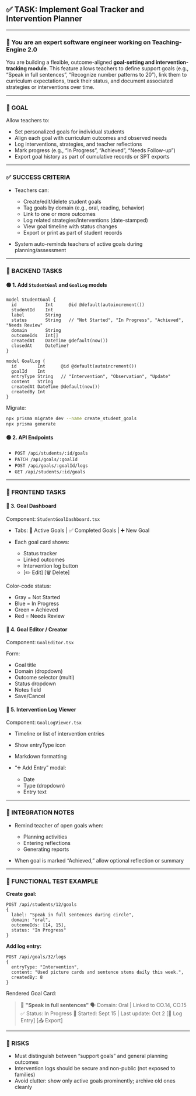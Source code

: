 ## ✅ TASK: Implement Goal Tracker and Intervention Planner

---

### 🧠 You are an expert software engineer working on Teaching-Engine 2.0

You are building a flexible, outcome-aligned **goal-setting and intervention-tracking module**. This feature allows teachers to define support goals (e.g., “Speak in full sentences”, “Recognize number patterns to 20”), link them to curriculum expectations, track their status, and document associated strategies or interventions over time.

---

### 🔹 GOAL

Allow teachers to:

- Set personalized goals for individual students
- Align each goal with curriculum outcomes and observed needs
- Log interventions, strategies, and teacher reflections
- Mark progress (e.g., “In Progress”, “Achieved”, “Needs Follow-up”)
- Export goal history as part of cumulative records or SPT exports

---

### ✅ SUCCESS CRITERIA

- Teachers can:

  - Create/edit/delete student goals
  - Tag goals by domain (e.g., oral, reading, behavior)
  - Link to one or more outcomes
  - Log related strategies/interventions (date-stamped)
  - View goal timeline with status changes
  - Export or print as part of student records

- System auto-reminds teachers of active goals during planning/assessment

---

### 🔧 BACKEND TASKS

#### 🟢 1. Add `StudentGoal` and `GoalLog` models

```prisma
model StudentGoal {
  id           Int      @id @default(autoincrement())
  studentId    Int
  label        String
  status       String   // "Not Started", "In Progress", "Achieved", "Needs Review"
  domain       String
  outcomeIds   Int[]
  createdAt    DateTime @default(now())
  closedAt     DateTime?
}

model GoalLog {
  id        Int      @id @default(autoincrement())
  goalId    Int
  entryType String   // "Intervention", "Observation", "Update"
  content   String
  createdAt DateTime @default(now())
  createdBy Int
}
```

Migrate:

```bash
npx prisma migrate dev --name create_student_goals
npx prisma generate
```

#### 🟢 2. API Endpoints

- `POST /api/students/:id/goals`
- `PATCH /api/goals/:goalId`
- `POST /api/goals/:goalId/logs`
- `GET /api/students/:id/goals`

---

### 🎨 FRONTEND TASKS

#### 🔵 3. Goal Dashboard

Component: `StudentGoalDashboard.tsx`

- Tabs: 🧭 Active Goals | ✅ Completed Goals | ➕ New Goal
- Each goal card shows:

  - Status tracker
  - Linked outcomes
  - Intervention log button
  - \[✏️ Edit] \[🗑️ Delete]

Color-code status:

- Gray = Not Started
- Blue = In Progress
- Green = Achieved
- Red = Needs Review

#### 🔵 4. Goal Editor / Creator

Component: `GoalEditor.tsx`

Form:

- Goal title
- Domain (dropdown)
- Outcome selector (multi)
- Status dropdown
- Notes field
- Save/Cancel

#### 🔵 5. Intervention Log Viewer

Component: `GoalLogViewer.tsx`

- Timeline or list of intervention entries
- Show entryType icon
- Markdown formatting
- “➕ Add Entry” modal:

  - Date
  - Type (dropdown)
  - Entry text

---

### 🔗 INTEGRATION NOTES

- Remind teacher of open goals when:

  - Planning activities
  - Entering reflections
  - Generating reports

- When goal is marked “Achieved,” allow optional reflection or summary

---

### 🧪 FUNCTIONAL TEST EXAMPLE

**Create goal:**

```http
POST /api/students/12/goals
{
  label: "Speak in full sentences during circle",
  domain: "oral",
  outcomeIds: [14, 15],
  status: "In Progress"
}
```

**Add log entry:**

```http
POST /api/goals/32/logs
{
  entryType: "Intervention",
  content: "Used picture cards and sentence stems daily this week.",
  createdBy: 8
}
```

Rendered Goal Card:

> 🎯 **"Speak in full sentences"**
> 🗣️ Domain: Oral | Linked to CO.14, CO.15
> ✅ Status: In Progress
> 📆 Started: Sept 15 | Last update: Oct 2
> \[📝 Log Entry] \[📤 Export]

---

### 🚩 RISKS

- Must distinguish between “support goals” and general planning outcomes
- Intervention logs should be secure and non-public (not exposed to families)
- Avoid clutter: show only active goals prominently; archive old ones cleanly
